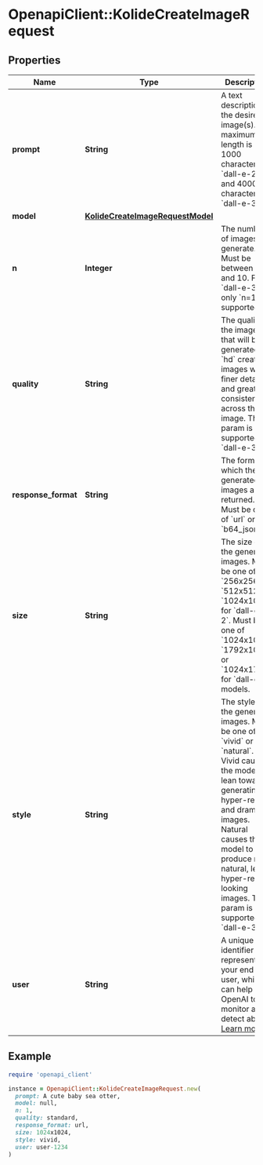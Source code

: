 # OpenapiClient::KolideCreateImageRequest

## Properties

| Name | Type | Description | Notes |
| ---- | ---- | ----------- | ----- |
| **prompt** | **String** | A text description of the desired image(s). The maximum length is 1000 characters for &#x60;dall-e-2&#x60; and 4000 characters for &#x60;dall-e-3&#x60;. |  |
| **model** | [**KolideCreateImageRequestModel**](KolideCreateImageRequestModel.md) |  | [optional] |
| **n** | **Integer** | The number of images to generate. Must be between 1 and 10. For &#x60;dall-e-3&#x60;, only &#x60;n&#x3D;1&#x60; is supported. | [optional][default to 1] |
| **quality** | **String** | The quality of the image that will be generated. &#x60;hd&#x60; creates images with finer details and greater consistency across the image. This param is only supported for &#x60;dall-e-3&#x60;. | [optional][default to &#39;standard&#39;] |
| **response_format** | **String** | The format in which the generated images are returned. Must be one of &#x60;url&#x60; or &#x60;b64_json&#x60;. | [optional][default to &#39;url&#39;] |
| **size** | **String** | The size of the generated images. Must be one of &#x60;256x256&#x60;, &#x60;512x512&#x60;, or &#x60;1024x1024&#x60; for &#x60;dall-e-2&#x60;. Must be one of &#x60;1024x1024&#x60;, &#x60;1792x1024&#x60;, or &#x60;1024x1792&#x60; for &#x60;dall-e-3&#x60; models. | [optional][default to &#39;1024x1024&#39;] |
| **style** | **String** | The style of the generated images. Must be one of &#x60;vivid&#x60; or &#x60;natural&#x60;. Vivid causes the model to lean towards generating hyper-real and dramatic images. Natural causes the model to produce more natural, less hyper-real looking images. This param is only supported for &#x60;dall-e-3&#x60;. | [optional][default to &#39;vivid&#39;] |
| **user** | **String** | A unique identifier representing your end-user, which can help OpenAI to monitor and detect abuse. [Learn more](/docs/guides/safety-best-practices/end-user-ids).  | [optional] |

## Example

```ruby
require 'openapi_client'

instance = OpenapiClient::KolideCreateImageRequest.new(
  prompt: A cute baby sea otter,
  model: null,
  n: 1,
  quality: standard,
  response_format: url,
  size: 1024x1024,
  style: vivid,
  user: user-1234
)
```

